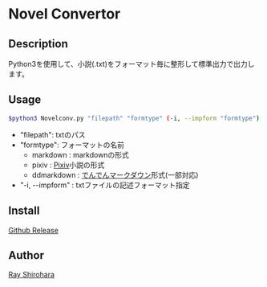 # Novel Convertor

## Description

Python3を使用して、小説(.txt)をフォーマット毎に整形して標準出力で出力します。

## Usage

```bash
$python3 Novelconv.py "filepath" "formtype" (-i, --impform "formtype")
```

* "filepath": txtのパス
* "formtype": フォーマットの名前
  * markdown    : markdownの形式
  * pixiv       : [Pixiv](http://pixiv.net)小説の形式
  * ddmarkdown  : [でんでんマークダウン](https://conv.denshochan.com/markdown)形式(一部対応)
* "-i, --impform" : txtファイルの記述フォーマット指定

## Install

[Github Release](https://github.com/RShirohara/NovelConvertor/releases)

## Author

[Ray Shirohara](https://github.com/RShirohara/)
